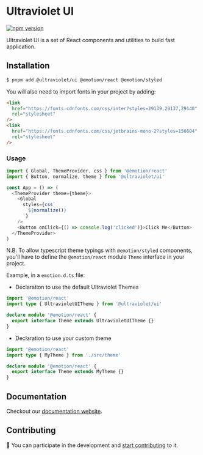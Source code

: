 # Ultraviolet UI

[![npm version](https://badge.fury.io/js/%40ultraviolet%2Fui.svg)](https://badge.fury.io/js/%40ultraviolet%2Fui)

Ultraviolet UI is a set of React components and utilities to build fast application.

## Installation

```sh
$ pnpm add @ultraviolet/ui @emotion/react @emotion/styled
```

You will also need to import fonts in your project by adding:

```html
<link
  href="https://fonts.cdnfonts.com/css/inter?styles=29139,29137,29140"
  rel="stylesheet"
/>
<link
  href="https://fonts.cdnfonts.com/css/jetbrains-mono-2?styles=156604"
  rel="stylesheet"
/>
```

### Usage

```js
import { Global, ThemeProvider, css } from '@emotion/react'
import { Button, normalize, theme } from '@ultraviolet/ui'

const App = () => (
  <ThemeProvider theme={theme}>
    <Global
      styles={css`
        ${normalize()}
      `}
    />
    <Button onClick={() => console.log('clicked')}>Click Me</Button>
  </ThemeProvider>
)
```

N.B. To allow typescript theme typings with `@emotion/styled` components,
you'll have to define the `@emotion/react` module `Theme` interface in your project.

Example, in a `emotion.d.ts` file:

- Declaration to use the default Ultraviolet Themes

```ts
import '@emotion/react'
import type { UltravioletUITheme } from '@ultraviolet/ui'

declare module '@emotion/react' {
  export interface Theme extends UltravioletUITheme {}
}
```

- Declaration to use your custom theme

```ts
import '@emotion/react'
import type { MyTheme } from './src/theme'

declare module '@emotion/react' {
  export interface Theme extends MyTheme {}
}
```

## Documentation

Checkout our [documentation website](https://storybook.ultraviolet.scaleway.com/).

## Contributing

📝 You can participate in the development and [start contributing](/CONTRIBUTING.md) to it.
